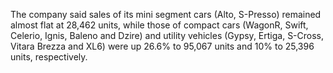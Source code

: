  The company said sales of its mini segment cars (Alto, S-Presso) remained almost flat at 28,462 units, while those of compact cars (WagonR, Swift, Celerio, Ignis, Baleno and Dzire) and utility vehicles (Gypsy, Ertiga, S-Cross, Vitara Brezza and XL6) were up 26.6% to 95,067 units and 10% to 25,396 units, respectively.
